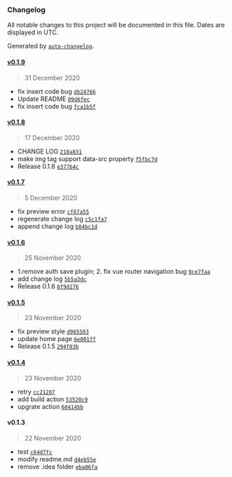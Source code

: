 ### Changelog

All notable changes to this project will be documented in this file. Dates are displayed in UTC.

Generated by [`auto-changelog`](https://github.com/CookPete/auto-changelog).

#### [v0.1.9](https://github.com/youLookLikeDelicious/vue-umeditor/compare/v0.1.8...v0.1.9)

> 31 December 2020

- fix insert code bug [`db24766`](https://github.com/youLookLikeDelicious/vue-umeditor/commit/db24766a4d0c0304ab0b635ca8b5cdce885880a8)
- Update README [`09d6fec`](https://github.com/youLookLikeDelicious/vue-umeditor/commit/09d6fec9b2e38a80e631cbe369ff99d937ec55d9)
- fix insert code bug [`fca1b5f`](https://github.com/youLookLikeDelicious/vue-umeditor/commit/fca1b5f7827d8daf05d1f960b8cbbd060592a372)

#### [v0.1.8](https://github.com/youLookLikeDelicious/vue-umeditor/compare/v0.1.7...v0.1.8)

> 17 December 2020

- CHANGE LOG [`218a831`](https://github.com/youLookLikeDelicious/vue-umeditor/commit/218a831c5b2c3573269f35e144e1f60ddbcec365)
- make img tag support data-src property [`f5fbc7d`](https://github.com/youLookLikeDelicious/vue-umeditor/commit/f5fbc7dca17d67b7a72be76d9d0316ee85b59625)
- Release 0.1.8 [`e377b4c`](https://github.com/youLookLikeDelicious/vue-umeditor/commit/e377b4c86d9a209820085155e744d3d1160d679b)

#### [v0.1.7](https://github.com/youLookLikeDelicious/vue-umeditor/compare/v0.1.6...v0.1.7)

> 5 December 2020

- fix preview error [`cf67a55`](https://github.com/youLookLikeDelicious/vue-umeditor/commit/cf67a55023e64e1138155e49a49dc75e7acae949)
- regenerate change log [`c5c1fa7`](https://github.com/youLookLikeDelicious/vue-umeditor/commit/c5c1fa7c7fb12ae685a4fd1a99780995a1d4d666)
- append change log [`b84bc1d`](https://github.com/youLookLikeDelicious/vue-umeditor/commit/b84bc1dfed0361437f7a0c66cf50e7f34f65e5af)

#### [v0.1.6](https://github.com/youLookLikeDelicious/vue-umeditor/compare/v0.1.5...v0.1.6)

> 25 November 2020

- 1.remove auth save plugin; 2. fix vue router navigation bug [`9ce7faa`](https://github.com/youLookLikeDelicious/vue-umeditor/commit/9ce7faa992d441a2c3259d4a2de38b1a4d3ad349)
- add change log [`5b5a3dc`](https://github.com/youLookLikeDelicious/vue-umeditor/commit/5b5a3dc95d4e08f542b2f35997f905b7e10a225b)
- Release 0.1.6 [`8f9d276`](https://github.com/youLookLikeDelicious/vue-umeditor/commit/8f9d276ef976a97f84991760703659e1ea263bbf)

#### [v0.1.5](https://github.com/youLookLikeDelicious/vue-umeditor/compare/v0.1.4...v0.1.5)

> 23 November 2020

- fix preview style [`d965503`](https://github.com/youLookLikeDelicious/vue-umeditor/commit/d9655035c76e7c545d73ed670c0c45804a89dfd9)
- update home page [`6e001ff`](https://github.com/youLookLikeDelicious/vue-umeditor/commit/6e001ff5d0cfe567b9587283ab7fc5d1c99eb2f6)
- Release 0.1.5 [`294f83b`](https://github.com/youLookLikeDelicious/vue-umeditor/commit/294f83bc1025eca8e72bdbb6c6a1b8bfd0a27a97)

#### [v0.1.4](https://github.com/youLookLikeDelicious/vue-umeditor/compare/v0.1.3...v0.1.4)

> 23 November 2020

- retry [`cc21287`](https://github.com/youLookLikeDelicious/vue-umeditor/commit/cc21287648b2fd3902ff64ff96b103bab6e516df)
- add build action [`53520c9`](https://github.com/youLookLikeDelicious/vue-umeditor/commit/53520c9f8c0e0cec5edc7fc9d9c7399d45b592cb)
- upgrate action [`60414bb`](https://github.com/youLookLikeDelicious/vue-umeditor/commit/60414bb649c8d0ceb7d7b040cb67778c06dda9c2)

#### v0.1.3

> 22 November 2020

- test [`c64d7fc`](https://github.com/youLookLikeDelicious/vue-umeditor/commit/c64d7fc17e03e3ab116940cf78153619500571d4)
- modify readme.md [`d4eb55e`](https://github.com/youLookLikeDelicious/vue-umeditor/commit/d4eb55e2aab15da3ceea2d735930bf52dc6b802c)
- remove .idea folder [`eba06fa`](https://github.com/youLookLikeDelicious/vue-umeditor/commit/eba06fa523826e845e5371d476cefd73585c371d)
